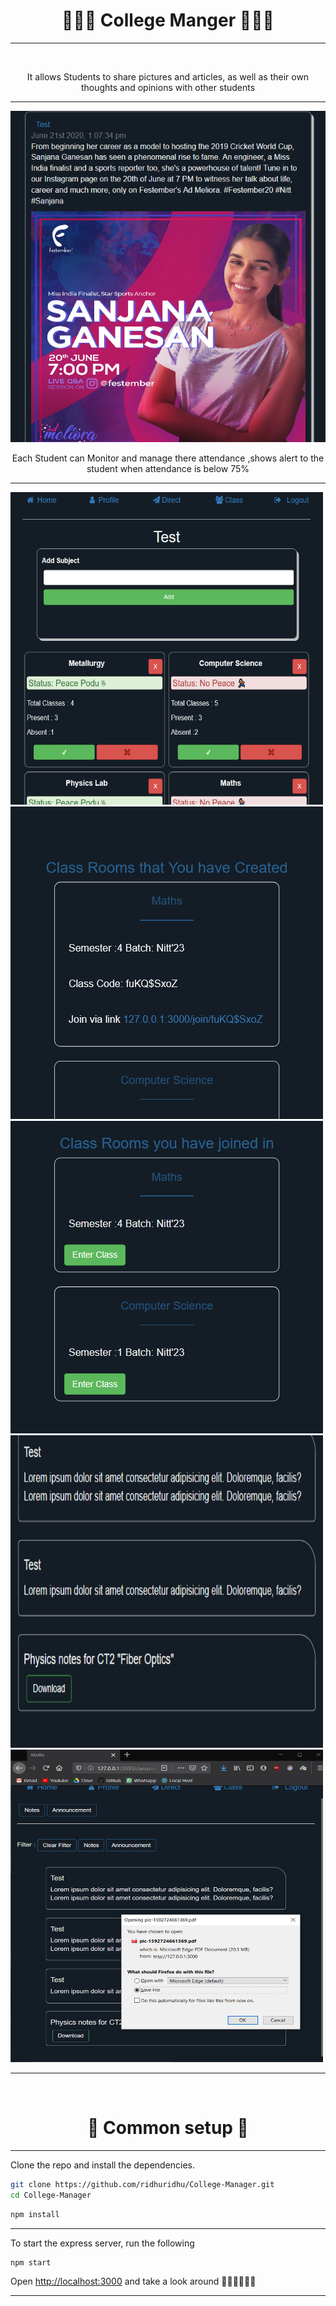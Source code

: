 
<h1 align="center">👩🏻‍🎓 College Manger 👨🏻‍🎓 </h1>
<hr>
<br>
<p align="center"> It allows Students to share pictures and articles, as well as their own thoughts and opinions with other students   </p>
<hr>
<img  src="https://github.com/ridhuridhu/College-Manager/blob/master/screenshots/fest.png" >
<br>
<p align="center">Each Student can Monitor and manage there attendance ,shows alert to the student when attendance is below 75% </p>
<hr>
<img width="500px"  height="500px" src="https://github.com/ridhuridhu/College-Manager/blob/master/screenshots/profile.png" >

<img width="500px"  height="500px" src="https://github.com/ridhuridhu/College-Manager/blob/master/screenshots/createClass.png"/>
<br>
<img width="500px" height="500px" src="https://github.com/ridhuridhu/College-Manager/blob/master/screenshots/enterClass.png"/>
<br>
<img width="500px"  height="500px" src="https://github.com/ridhuridhu/College-Manager/blob/master/screenshots/classlog.png"/>
<br>
<img width="500px" height="500px" src="https://github.com/ridhuridhu/College-Manager/blob/master/screenshots/downloadnotes.png"/>
<br>



<hr>
<br>
<h1 align="center">🔨 Common setup 🔨 </h1>
<hr>
<p>Clone the repo and install the dependencies.</p>

```bash
git clone https://github.com/ridhuridhu/College-Manager.git
cd College-Manager
```

```bash
npm install
```
<hr>
<p>
To start the express server, run the following
</p>

```bash
npm start 
```


Open [http://localhost:3000](http://localhost:3000) and take a look around 🚶🏻‍♀️🏃🏻‍♀️

<hr>
<br>
